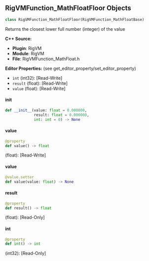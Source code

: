 ## RigVMFunction_MathFloatFloor Objects

```python
class RigVMFunction_MathFloatFloor(RigVMFunction_MathFloatBase)
```

Returns the closest lower full number (integer) of the value

**C++ Source:**

- **Plugin**: RigVM
- **Module**: RigVM
- **File**: RigVMFunction_MathFloat.h

**Editor Properties:** (see get_editor_property/set_editor_property)

- ``int`` (int32):  [Read-Write]
- ``result`` (float):  [Read-Write]
- ``value`` (float):  [Read-Write]

<a id="unreal.RigVMFunction_MathFloatFloor.__init__"></a>

#### __init__

```python
def __init__(value: float = 0.000000,
             result: float = 0.000000,
             int: int = 0) -> None
```

<a id="unreal.RigVMFunction_MathFloatFloor.value"></a>

#### value

```python
@property
def value() -> float
```

(float):  [Read-Write]

<a id="unreal.RigVMFunction_MathFloatFloor.value"></a>

#### value

```python
@value.setter
def value(value: float) -> None
```

<a id="unreal.RigVMFunction_MathFloatFloor.result"></a>

#### result

```python
@property
def result() -> float
```

(float):  [Read-Only]

<a id="unreal.RigVMFunction_MathFloatFloor.int"></a>

#### int

```python
@property
def int() -> int
```

(int32):  [Read-Only]

<a id="unreal.RigUnit_MathFloatFloor"></a>